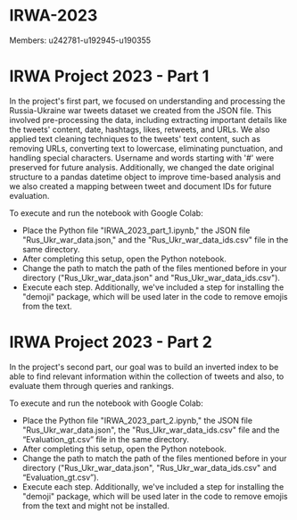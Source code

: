 # IRWA-2023
Members: u242781-u192945-u190355

# IRWA Project 2023 - Part 1
In the project's first part, we focused on understanding and processing the Russia-Ukraine war tweets dataset we created from the JSON file. This involved pre-processing the data, including extracting important details like the tweets' content, date, hashtags, likes, retweets, and URLs. We also applied text cleaning techniques to the tweets' text content, such as removing URLs, converting text to lowercase, eliminating punctuation, and handling special characters. Username and words starting with '#' were preserved for future analysis. Additionally, we changed the date original structure to a pandas datetime object to improve time-based analysis and we also created a mapping between tweet and document IDs for future evaluation.

To execute and run the notebook with Google Colab: 
- Place the Python file "IRWA_2023_part_1.ipynb," the JSON file "Rus_Ukr_war_data.json," and the "Rus_Ukr_war_data_ids.csv" file in the same directory.
- After completing this setup, open the Python notebook.
- Change the path to match the path of the files mentioned before in your directory ("Rus_Ukr_war_data.json" and "Rus_Ukr_war_data_ids.csv").
- Execute each step.
Additionally, we've included a step for installing the "demoji" package, which will be used later in the code to remove emojis from the text.

# IRWA Project 2023 - Part 2
In the project's second part, our goal was to build an inverted index to be able to find relevant information within the collection of tweets and also, to evaluate them through queries and rankings. 

To execute and run the notebook with Google Colab:
- Place the Python file "IRWA_2023_part_2.ipynb," the JSON file "Rus_Ukr_war_data.json", the "Rus_Ukr_war_data_ids.csv" file and the “Evaluation_gt.csv” file in the same directory.
- After completing this setup, open the Python notebook.
- Change the path to match the path of the files mentioned before in your directory ("Rus_Ukr_war_data.json", "Rus_Ukr_war_data_ids.csv" and “Evaluation_gt.csv”).
- Execute each step.
  Additionally, we've included a step for installing the "demoji" package, which will be used later in the code to remove emojis from the text and might not be installed.
